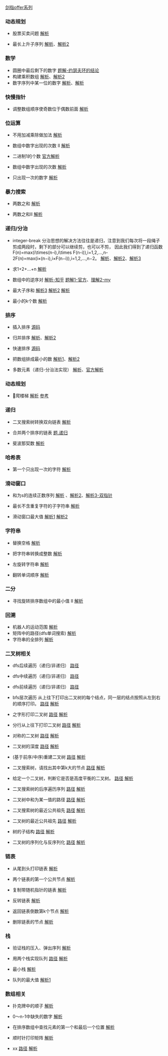 
[剑指offer系列](https://leetcode-cn.com/problemset/lcof/)



### 动态规划
* 股票买卖问题
[解析](https://leetcode-cn.com/problems/gu-piao-de-zui-da-li-run-lcof/solution/mai-mai-gu-piao-de-zui-jia-shi-ji-by-luckyxutao/)

* 最长上升子序列
[解析](https://leetcode-cn.com/problems/longest-increasing-subsequence/solution/zui-chang-shang-sheng-zi-xu-lie-by-luckyxutao/)、[解析2](https://leetcode-cn.com/problems/longest-increasing-subsequence/solution/dong-tai-gui-hua-er-fen-cha-zhao-tan-xin-suan-fa-p/)
### 数学
* 圆圈中最后剩下的数字
[题解-约瑟夫环的结论](https://leetcode-cn.com/problems/yuan-quan-zhong-zui-hou-sheng-xia-de-shu-zi-lcof/solution/yuan-quan-zhong-zui-hou-sheng-xia-de-shu-zi-by-luc/)
* 构建乘积数组
[解析](https://leetcode-cn.com/problems/gou-jian-cheng-ji-shu-zu-lcof/solution/java-pythonchao-xiang-xi-jie-ti-by-yang_hang/)、[解析2](https://leetcode-cn.com/problems/gou-jian-cheng-ji-shu-zu-lcof/solution/shuang-xun-huan-gou-jian-cheng-ji-shu-zu-by-luckyx/)
* 数字序列中某一位的数字
[解析](https://leetcode-cn.com/problems/shu-zi-xu-lie-zhong-mou-yi-wei-de-shu-zi-lcof/solution/shu-zi-xu-lie-zhong-mou-yi-wei-de-shu-zi-javascrip/)、[解析](https://leetcode-cn.com/problems/shu-zi-xu-lie-zhong-mou-yi-wei-de-shu-zi-lcof/solution/mian-shi-ti-44-shu-zi-xu-lie-zhong-mou-yi-wei-de-6/)

### 快慢指针
* 调整数组顺序使奇数位于偶数前面
[解析](https://leetcode-cn.com/problems/diao-zheng-shu-zu-shun-xu-shi-qi-shu-wei-yu-ou-shu-qian-mian-lcof/solution/kuai-man-zhi-zhen-by-luckyxutao/)

### 位运算
* 不用加减乘除做加法
[解析](https://leetcode-cn.com/problems/bu-yong-jia-jian-cheng-chu-zuo-jia-fa-lcof/solution/wei-cao-zuo-chu-li-bu-yong-yun-suan-fu-qiu-he-by-l/)
* 数组中数字出现的次数 II
[解析](https://leetcode-cn.com/problems/shu-zu-zhong-shu-zi-chu-xian-de-ci-shu-ii-lcof/solution/wei-yun-suan-fang-shi-shi-xian-cha-zhao-shu-zi-by-/)

* 二进制1的个数
[官方解析](https://leetcode-cn.com/problems/number-of-1-bits/solution/wei-1de-ge-shu-by-leetcode/)

* 数组中数字出现的次数
[解析](https://leetcode-cn.com/problems/shu-zu-zhong-shu-zi-chu-xian-de-ci-shu-lcof/solution/wei-yun-suan-jie-jue-by-luckyxutao/)
* 只出现一次的数字
[解析](https://leetcode-cn.com/problems/single-number/solution/zhong-fu-liang-ci-shu-zu-zhong-zhao-dao-bu-zhong-f/)
### 暴力搜索
* 两数之和
[解析](https://leetcode-cn.com/problems/two-sum/solution/qiong-ju-fa-sou-suo-by-luckyxutao/)

* 两数之和II
[解析](https://leetcode-cn.com/problems/he-wei-sde-liang-ge-shu-zi-lcof/solution/shuang-zhi-zhen-chu-li-by-luckyxutao/)

### 递归/分治

* integer-break
分治思想的解决方法往往是递归，注意到我们每次将一段绳子剪成两段时，剩下的部分可以继续剪，也可以不剪， 因此我们得到了递归函数 F(n)=max(i\times(n-i),i\times F(n-i)),i=1,2,...,n-2F(n)=max(i×(n−i),i×F(n−i)),i=1,2,...,n−2。
[解析](https://leetcode-cn.com/problems/jian-sheng-zi-lcof/solution/xiang-jie-bao-li-di-gui-ji-yi-hua-ji-zhu-dong-tai-/)、[解析2](https://acm.taifua.com/archives/leetcode343.html)、[解析3](https://coordinate.wang/index.php/archives/2271/)
* 求1+2+…+n
[解析](https://leetcode-cn.com/problems/qiu-12n-lcof/solution/li-yong-duan-lu-te-xing-lai-zhong-zhi-di-gui-by-lu/)
* 数组中的逆序对
[解析-知乎](https://zhuanlan.zhihu.com/p/66115731)
[题解1-官方](https://leetcode-cn.com/problems/shu-zu-zhong-de-ni-xu-dui-lcof/solution/shu-zu-zhong-de-ni-xu-dui-by-leetcode-solution/)、[理解2-my](https://leetcode-cn.com/problems/shu-zu-zhong-de-ni-xu-dui-lcof/solution/gui-bing-pai-xu-si-xiang-shi-xian-tong-ji-ni-xu-du/)

* 最大子序和
[解析3](https://leetcode-cn.com/problems/maximum-subarray/solution/can-kao-suan-fa-dao-lun-de-fen-zhi-suan-fa-by-ripp/)
[解析2](https://www.yunzhan365.com/basic/77117820.html)
[解析](https://leetcode-cn.com/problems/maximum-subarray/solution/fen-zhi-fa-qiu-jie-by-luckyxutao/)

* 最小的k个数
[解析](https://leetcode-cn.com/problems/zui-xiao-de-kge-shu-lcof/solution/kuai-su-pai-xu-shi-xian-by-luckyxutao/)
### 排序
* 插入排序
[源码](./src/insert_sort.js)
* 归并排序
[解析](https://leetcode-cn.com/problems/sort-an-array/solution/mergesort-by-luckyxutao/)、[解析2](https://leetcode-cn.com/problems/sort-list/solution/sort-list-gui-bing-pai-xu-lian-biao-by-jyd/)
* 快速排序
[源码](./src/quickSort.js)
* 把数组排成最小的数
[解析1](https://leetcode-cn.com/problems/ba-shu-zu-pai-cheng-zui-xiao-de-shu-lcof/solution/kuai-su-pai-xu-shi-xian-ba-shu-zu-pai-cheng-zui-xi/)、[解析2](https://leetcode-cn.com/problems/ba-shu-zu-pai-cheng-zui-xiao-de-shu-lcof/solution/mian-shi-ti-45-ba-shu-zu-pai-cheng-zui-xiao-de-s-4/)

* 多数元素（递归-分治法实现）
[解析](https://leetcode-cn.com/problems/shu-zu-zhong-chu-xian-ci-shu-chao-guo-yi-ban-de-shu-zi-lcof/solution/fen-zhi-fa-jie-da-by-luckyxutao/)、[官方解析](https://leetcode-cn.com/problems/majority-element/solution/duo-shu-yuan-su-by-leetcode-solution/)

### 动态规划
* 爬楼梯
[解析](https://leetcode-cn.com/problems/climbing-stairs/solution/dpjian-dan-shi-xian-by-luckyxutao/)
[参考](https://zhuanlan.zhihu.com/p/30754890)

### 递归

* 二叉搜索树转换双向链表
[解析](https://leetcode-cn.com/problems/er-cha-sou-suo-shu-yu-shuang-xiang-lian-biao-lcof/solution/zhong-xu-bian-li-shi-xian-by-luckyxutao/)
* 合并两个排序的链表
[题.递归](https://leetcode-cn.com/problems/he-bing-liang-ge-pai-xu-de-lian-biao-lcof/submissions/)

* 斐波那契数
[解析](https://leetcode-cn.com/problems/fibonacci-number/solution/huan-cun-di-gui-jie-guo-by-luckyxutao/)

### 哈希表

* 第一个只出现一次的字符
[解析](https://leetcode-cn.com/problems/di-yi-ge-zhi-chu-xian-yi-ci-de-zi-fu-lcof/solution/tong-guo-mapjie-jue-by-luckyxutao/)

### 滑动窗口

* 和为s的连续正数序列
[解析](https://leetcode-cn.com/problems/he-wei-sde-lian-xu-zheng-shu-xu-lie-lcof/solution/shuang-zhi-zhen-hua-dong-chuang-kou-si-xiang-by-lu/) 、[解析2](https://leetcode-cn.com/problems/he-wei-sde-lian-xu-zheng-shu-xu-lie-lcof/solution/shi-yao-shi-hua-dong-chuang-kou-yi-ji-ru-he-yong-h/)、[解析3-双指针](https://leetcode-cn.com/problems/he-wei-sde-lian-xu-zheng-shu-xu-lie-lcof/solution/mian-shi-ti-57-ii-he-wei-sde-lian-xu-zheng-shu-x-2/)

* 最长不含重复字符的子字符串
[解析](https://leetcode-cn.com/problems/zui-chang-bu-han-zhong-fu-zi-fu-de-zi-zi-fu-chuan-lcof/solution/hua-dong-chuang-kou-jie-jue-zui-chang-zi-chuan-by-/)

* 滑动窗口最大值
[解析1](https://leetcode-cn.com/problems/hua-dong-chuang-kou-de-zui-da-zhi-lcof/solution/shuang-duan-dui-lie-shi-xian-by-luckyxutao/)
[解析2](https://leetcode-cn.com/problems/sliding-window-maximum/solution/hua-dong-chuang-kou-zui-da-zhi-by-leetcode-3/)


### 字符串

* 替换空格
[解析](https://leetcode-cn.com/problems/ti-huan-kong-ge-lcof/solution/xun-huan-chu-li-by-luckyxutao/)

* 把字符串转换成整数
[解析](https://leetcode-cn.com/problems/ba-zi-fu-chuan-zhuan-huan-cheng-zheng-shu-lcof/solution/zi-fu-chuan-zhuan-shu-zi-by-luckyxutao/)

*  左旋转字符串
[解析](https://leetcode-cn.com/problems/zuo-xuan-zhuan-zi-fu-chuan-lcof/solution/liang-chong-fang-shi-chu-li-by-luckyxutao/)
*  翻转单词顺序
[解析](https://leetcode-cn.com/problems/fan-zhuan-dan-ci-shun-xu-lcof/solution/shuang-duan-dui-lie-shi-xian-dan-ci-shun-xu-fan-zh/)

### 二分
* 寻找旋转排序数组中的最小值 II
[解析](https://leetcode-cn.com/problems/xuan-zhuan-shu-zu-de-zui-xiao-shu-zi-lcof/solution/er-fen-fa-shi-xian-by-luckyxutao/)

### 回溯
* 机器人的运动范围
[解析](https://leetcode-cn.com/problems/ji-qi-ren-de-yun-dong-fan-wei-lcof/solution/hui-su-shi-xian-ji-qi-ren-yun-dong-lu-jing-by-luck/)
* 矩阵中的路径(dfs单词搜索)
[解析](https://leetcode-cn.com/problems/ju-zhen-zhong-de-lu-jing-lcof/solution/hui-su-fa-dan-ci-sou-suo-by-luckyxutao/)
* 字符串的全排列
[解析](https://leetcode-cn.com/problems/zi-fu-chuan-de-pai-lie-lcof/solution/hui-su-fa-shi-xian-by-luckyxutao/)

### 二叉树相关

* dfs后续遍历（递归/非递归）
[路径](./src/binary-tree/traversal-postorder.js)

* dfs中续遍历（递归/非递归）
[路径](./src/binary-tree/traversal-inorder.js)

* dfs前续遍历（递归/非递归）
[路径](./src/binary-tree/traversal-preorder.js)

* bfs层次遍历
从上往下打印出二叉树的每个结点，同一层的结点按照从左到右的顺序打印。
[路径](./src/binary-tree/cong-shang-dao-xia-da-yin-er-cha-shu-lcof.js)
[解析](https://liweiwei1419.github.io/sword-for-offer/32-1-%E4%BB%8E%E4%B8%8A%E5%BE%80%E4%B8%8B%E6%89%93%E5%8D%B0%E4%BA%8C%E5%8F%89%E6%A0%91/)

* 之字形打印二叉树
[路径](./src/binary-tree/cong-shang-dao-xia-da-yin-er-cha-shu-iii-lcof.js)
[解析](https://liweiwei1419.github.io/sword-for-offer/32-3-%E6%8C%89%E4%B9%8B%E5%AD%97%E5%BD%A2%E9%A1%BA%E5%BA%8F%E6%89%93%E5%8D%B0%E4%BA%8C%E5%8F%89%E6%A0%91/)

* 分行从上往下打印二叉树
[路径](./src/binary-tree/cong-shang-dao-xia-da-yin-er-cha-shu-ii-lcof.js)
[解析](https://liweiwei1419.github.io/sword-for-offer/32-2-%E6%8A%8A%E4%BA%8C%E5%8F%89%E6%A0%91%E6%89%93%E5%8D%B0%E6%88%90%E5%A4%9A%E8%A1%8C/)

* 对称的二叉树
[路径](./src/binary-tree/dui-cheng-de-er-cha-shu-lcof.js)
[解析](https://liweiwei1419.github.io/sword-for-offer/28-%E5%AF%B9%E7%A7%B0%E7%9A%84%E4%BA%8C%E5%8F%89%E6%A0%91/)

* 二叉树的深度
[路径](./src/binary-tree/er-cha-shu-de-shen-du-lcof.js)
[解析](https://liweiwei1419.github.io/sword-for-offer/55-1-%E4%BA%8C%E5%8F%89%E6%A0%91%E7%9A%84%E6%B7%B1%E5%BA%A6/)

* (基于前序/中序)重建二叉树
[路径](./src/binary-tree/zhong-jian-er-cha-shu-lcof.js)
[解析](https://liweiwei1419.github.io/sword-for-offer/07-%E9%87%8D%E5%BB%BA%E4%BA%8C%E5%8F%89%E6%A0%91/)

* 二叉搜索树，请找出其中第k大的节点
[路径](./src/binary-tree/er-cha-sou-suo-shu-de-di-kda-jie-dian-lcof.js)
[解析](https://liweiwei1419.github.io/sword-for-offer/54-%E4%BA%8C%E5%8F%89%E6%90%9C%E7%B4%A2%E6%A0%91%E7%9A%84%E7%AC%ACk%E4%B8%AA%E7%BB%93%E7%82%B9/)

* 给定一个二叉树，判断它是否是高度平衡的二叉树。
[路径](./src/binary-tree/balanced-binary-tree.js)
[解析](https://liweiwei1419.github.io/sword-for-offer/55-2-%E5%B9%B3%E8%A1%A1%E4%BA%8C%E5%8F%89%E6%A0%91/)

* 二叉搜索树的后序遍历序列
[路径](./src/binary-tree/balanced-binary-tree.js)
[解析](https://liweiwei1419.github.io/sword-for-offer/55-2-%E5%B9%B3%E8%A1%A1%E4%BA%8C%E5%8F%89%E6%A0%91/)

* 二叉树中和为某一值的路径
[路径](./src/binary-tree/path-sum-ii.js)
[解析](https://liweiwei1419.github.io/sword-for-offer/55-2-%E5%B9%B3%E8%A1%A1%E4%BA%8C%E5%8F%89%E6%A0%91/)

*  二叉搜索树的最近公共祖先
[路径](./src/binary-tree/lowestCommonAncestor.js)
[解析](https://leetcode-cn.com/problems/lowest-common-ancestor-of-a-binary-search-tree/)

*  二叉树的最近公共祖先
[路径](./src/binary-tree/lowest-common-ancestor-of-a-binary-tree.js)
[解析](https://liweiwei1419.github.io/sword-for-offer/68-%E6%A0%91%E4%B8%AD%E4%B8%A4%E4%B8%AA%E8%8A%82%E7%82%B9%E7%9A%84%E6%9C%80%E8%BF%91%E5%85%AC%E5%85%B1%E7%A5%96%E5%85%88/)

*   树的子结构
[路径](./src/binary-tree/shu-de-zi-jie-gou-lcof.js)
[解析](https://leetcode-cn.com/problems/shu-de-zi-jie-gou-lcof/solution/shu-de-zi-jie-gou-pan-ding-shuang-di-gui-by-luckyx/)

*   二叉树的序列化与反序列化
[路径](./src/binary-tree/serialize-and-deserialize-binary-tree.js)
[解析](https://leetcode-cn.com/problems/serialize-and-deserialize-binary-tree/solution/bfs-er-cha-shu-xu-lie-yu-fan-xu-lie-hua-by-luckyxu/)

### 链表

* 从尾到头打印链表
[解析](https://leetcode-cn.com/problems/cong-wei-dao-tou-da-yin-lian-biao-lcof/solution/xun-huan-dui-lie-by-luckyxutao/)

* 两个链表的第一个公共节点
[解析](https://leetcode-cn.com/problems/intersection-of-two-linked-lists/solution/lie-biao-chang-du-chai-zhi-ji-suan-by-luckyxutao/)

* 复制带随机指针的链表
[解析](https://leetcode-cn.com/problems/copy-list-with-random-pointer/solution/die-dai-shi-xian-shen-copydai-sui-ji-zhi-zhen-de-l/)
* 反转链表
[解析](https://leetcode-cn.com/problems/fan-zhuan-lian-biao-lcof/solution/shuang-zhi-zhen-xun-huan-shi-xian-by-luckyxutao/)
* 返回链表倒数第k个节点
[解析](https://leetcode-cn.com/problems/lian-biao-zhong-dao-shu-di-kge-jie-dian-lcof/solution/si-lu-jian-dan-kuai-man-zhi-zhen-by-luckyxutao/)

* 删除链表的节点
[解析](https://leetcode-cn.com/problems/shan-chu-lian-biao-de-jie-dian-lcof/solution/yong-yi-ge-zhi-zhen-zhi-xiang-qian-yi-ji-yuan-su-b/)

### 栈
* 验证栈的压入、弹出序列
[解析](https://leetcode-cn.com/problems/zhan-de-ya-ru-dan-chu-xu-lie-lcof/solution/li-yong-fu-zhu-zhan-yan-zheng-zhan-xu-lie-by-lucky/)
* 用两个栈实现队列
[路径](./src/stack/yong-liang-ge-zhan-shi-xian-dui-lie-lcof)
[解析](https://leetcode-cn.com/problems/yong-liang-ge-zhan-shi-xian-dui-lie-lcof/solution/shuang-zhan-mo-ni-dui-lie-by-luckyxutao/)

* 最小栈
[解析](https://leetcode-cn.com/problems/min-stack/solution/shuang-zhan-shi-xian-zui-xiao-zhan-by-luckyxutao/)

* 队列的最大值
[解析1](https://leetcode-cn.com/problems/dui-lie-de-zui-da-zhi-lcof/solution/shuang-dui-lie-shi-xian-dui-lie-de-zui-da-zhi-ii-b/)

### 数组相关
* 扑克牌中的顺子
[解析](https://leetcode-cn.com/problems/bu-ke-pai-zhong-de-shun-zi-lcof/solution/bu-ke-pai-de-shun-zi-si-lu-jian-dan-by-luckyxutao/)
* 0～n-1中缺失的数字
[解析](https://leetcode-cn.com/problems/que-shi-de-shu-zi-lcof/solution/er-fen-cha-zhao-fa-si-lu-qing-xi-by-luckyxutao/)

* 在排序数组中查找元素的第一个和最后一个位置
[解析](https://leetcode-cn.com/problems/find-first-and-last-position-of-element-in-sorted-array/solution/er-fen-cha-zhao-fa-fen-bie-cha-zhao-zui-zuo-zui-yo/)

* 顺时针打印矩阵
[解析](https://leetcode-cn.com/problems/spiral-matrix/solution/si-lu-qing-xi-shun-shi-zhen-gui-ji-mo-ni-by-luckyx/)

* xx
[路径](./src/binary-tree/er-cha-sou-suo-shu-de-hou-xu-bian-li-xu-lie-lcof.js)
[解析](https://liweiwei1419.github.io/sword-for-offer/33-%E4%BA%8C%E5%8F%89%E6%90%9C%E7%B4%A2%E6%A0%91%E7%9A%84%E5%90%8E%E5%BA%8F%E9%81%8D%E5%8E%86%E5%BA%8F%E5%88%97/)